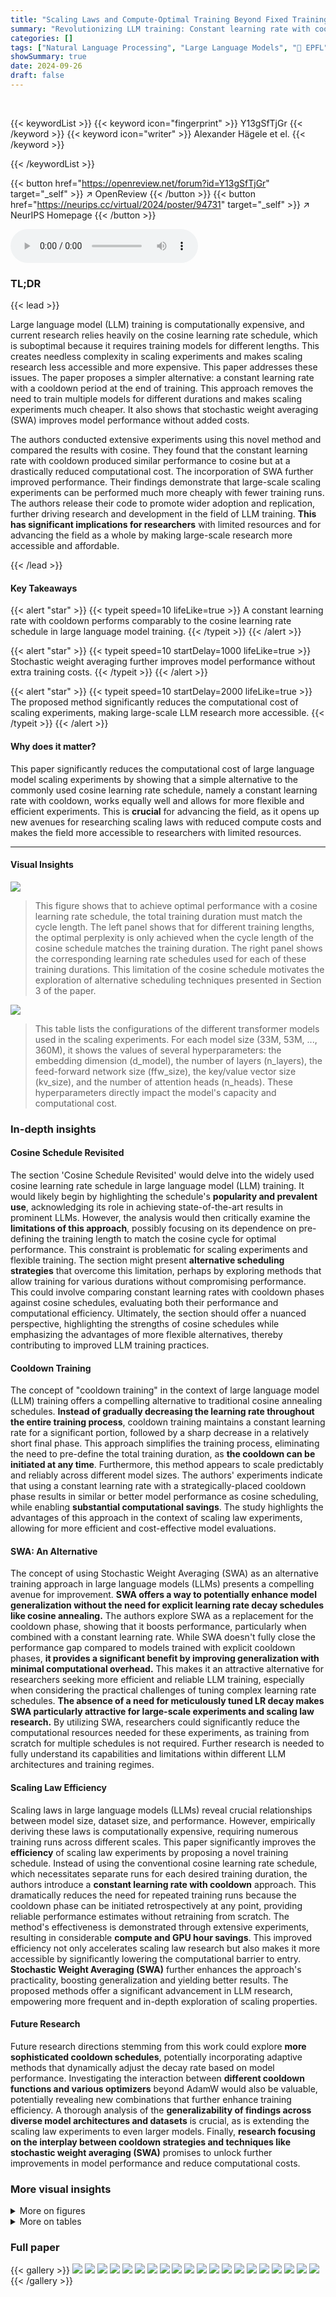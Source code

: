 ```yaml
---
title: "Scaling Laws and Compute-Optimal Training Beyond Fixed Training Durations"
summary: "Revolutionizing LLM training: Constant learning rate with cooldown replaces cosine schedule, enabling cost-effective scaling experiments!"
categories: []
tags: ["Natural Language Processing", "Large Language Models", "🏢 EPFL",]
showSummary: true
date: 2024-09-26
draft: false
---
```


<br>

{{< keywordList >}}
{{< keyword icon="fingerprint" >}} Y13gSfTjGr {{< /keyword >}}
{{< keyword icon="writer" >}} Alexander Hägele et el. {{< /keyword >}}
 
{{< /keywordList >}}

{{< button href="https://openreview.net/forum?id=Y13gSfTjGr" target="_self" >}}
↗ OpenReview
{{< /button >}}
{{< button href="https://neurips.cc/virtual/2024/poster/94731" target="_self" >}}
↗ NeurIPS Homepage
{{< /button >}}


<audio controls>
    <source src="https://ai-paper-reviewer.com/Y13gSfTjGr/podcast.wav" type="audio/wav">
    Your browser does not support the audio element.
</audio>


### TL;DR


{{< lead >}}

Large language model (LLM) training is computationally expensive, and current research relies heavily on the cosine learning rate schedule, which is suboptimal because it requires training models for different lengths.  This creates needless complexity in scaling experiments and makes scaling research less accessible and more expensive.  This paper addresses these issues.  The paper proposes a simpler alternative: a constant learning rate with a cooldown period at the end of training.  This approach removes the need to train multiple models for different durations and makes scaling experiments much cheaper.  It also shows that stochastic weight averaging (SWA) improves model performance without added costs. 

The authors conducted extensive experiments using this novel method and compared the results with cosine. They found that the constant learning rate with cooldown produced similar performance to cosine but at a drastically reduced computational cost.  The incorporation of SWA further improved performance. Their findings demonstrate that large-scale scaling experiments can be performed much more cheaply with fewer training runs. The authors release their code to promote wider adoption and replication, further driving research and development in the field of LLM training.  **This has significant implications for researchers** with limited resources and for advancing the field as a whole by making large-scale research more accessible and affordable.

{{< /lead >}}


#### Key Takeaways

{{< alert "star" >}}
{{< typeit speed=10 lifeLike=true >}} A constant learning rate with cooldown performs comparably to the cosine learning rate schedule in large language model training. {{< /typeit >}}
{{< /alert >}}

{{< alert "star" >}}
{{< typeit speed=10 startDelay=1000 lifeLike=true >}} Stochastic weight averaging further improves model performance without extra training costs. {{< /typeit >}}
{{< /alert >}}

{{< alert "star" >}}
{{< typeit speed=10 startDelay=2000 lifeLike=true >}} The proposed method significantly reduces the computational cost of scaling experiments, making large-scale LLM research more accessible. {{< /typeit >}}
{{< /alert >}}

#### Why does it matter?
This paper significantly reduces the computational cost of large language model scaling experiments by showing that a simple alternative to the commonly used cosine learning rate schedule, namely a constant learning rate with cooldown, works equally well and allows for more flexible and efficient experiments.  This is **crucial** for advancing the field, as it opens up new avenues for researching scaling laws with reduced compute costs and makes the field more accessible to researchers with limited resources.

------
#### Visual Insights



![](https://ai-paper-reviewer.com/Y13gSfTjGr/figures_1_1.jpg)

> This figure shows that to achieve optimal performance with a cosine learning rate schedule, the total training duration must match the cycle length.  The left panel shows that for different training lengths, the optimal perplexity is only achieved when the cycle length of the cosine schedule matches the training duration. The right panel shows the corresponding learning rate schedules used for each of these training durations.  This limitation of the cosine schedule motivates the exploration of alternative scheduling techniques presented in Section 3 of the paper.





![](https://ai-paper-reviewer.com/Y13gSfTjGr/tables_15_1.jpg)

> This table lists the configurations of the different transformer models used in the scaling experiments. For each model size (33M, 53M, ..., 360M), it shows the values of several hyperparameters: the embedding dimension (d_model), the number of layers (n_layers), the feed-forward network size (ffw_size), the key/value vector size (kv_size), and the number of attention heads (n_heads). These hyperparameters directly impact the model's capacity and computational cost.





### In-depth insights


#### Cosine Schedule Revisited
The section 'Cosine Schedule Revisited' would delve into the widely used cosine learning rate schedule in large language model (LLM) training.  It would likely begin by highlighting the schedule's **popularity and prevalent use**, acknowledging its role in achieving state-of-the-art results in prominent LLMs.  However, the analysis would then critically examine the **limitations of this approach**, possibly focusing on its dependence on pre-defining the training length to match the cosine cycle for optimal performance. This constraint is problematic for scaling experiments and flexible training.  The section might present **alternative scheduling strategies** that overcome this limitation, perhaps by exploring methods that allow training for various durations without compromising performance.  This could involve comparing constant learning rates with cooldown phases against cosine schedules, evaluating both their performance and computational efficiency. Ultimately, the section should offer a nuanced perspective, highlighting the strengths of cosine schedules while emphasizing the advantages of more flexible alternatives, thereby contributing to improved LLM training practices.

#### Cooldown Training
The concept of "cooldown training" in the context of large language model (LLM) training offers a compelling alternative to traditional cosine annealing schedules.  **Instead of gradually decreasing the learning rate throughout the entire training process**, cooldown training maintains a constant learning rate for a significant portion, followed by a sharp decrease in a relatively short final phase. This approach simplifies the training process, eliminating the need to pre-define the total training duration, as **the cooldown can be initiated at any time**.  Furthermore, this method appears to scale predictably and reliably across different model sizes. The authors' experiments indicate that using a constant learning rate with a strategically-placed cooldown phase results in similar or better model performance as cosine scheduling, while enabling **substantial computational savings**. The study highlights the advantages of this approach in the context of scaling law experiments, allowing for more efficient and cost-effective model evaluations.

#### SWA: An Alternative
The concept of using Stochastic Weight Averaging (SWA) as an alternative training approach in large language models (LLMs) presents a compelling avenue for improvement.  **SWA offers a way to potentially enhance model generalization without the need for explicit learning rate decay schedules like cosine annealing.**  The authors explore SWA as a replacement for the cooldown phase, showing that it boosts performance, particularly when combined with a constant learning rate. While SWA doesn't fully close the performance gap compared to models trained with explicit cooldown phases, **it provides a significant benefit by improving generalization with minimal computational overhead.**  This makes it an attractive alternative for researchers seeking more efficient and reliable LLM training, especially when considering the practical challenges of tuning complex learning rate schedules.  **The absence of a need for meticulously tuned LR decay makes SWA particularly attractive for large-scale experiments and scaling law research.**  By utilizing SWA, researchers could significantly reduce the computational resources needed for these experiments, as training from scratch for multiple schedules is not required.  Further research is needed to fully understand its capabilities and limitations within different LLM architectures and training regimes.

#### Scaling Law Efficiency
Scaling laws in large language models (LLMs) reveal crucial relationships between model size, dataset size, and performance.  However, empirically deriving these laws is computationally expensive, requiring numerous training runs across different scales.  This paper significantly improves the **efficiency** of scaling law experiments by proposing a novel training schedule.  Instead of using the conventional cosine learning rate schedule, which necessitates separate runs for each desired training duration, the authors introduce a **constant learning rate with cooldown** approach.  This dramatically reduces the need for repeated training runs because the cooldown phase can be initiated retrospectively at any point, providing reliable performance estimates without retraining from scratch.  The method's effectiveness is demonstrated through extensive experiments, resulting in considerable **compute and GPU hour savings**. This improved efficiency not only accelerates scaling law research but also makes it more accessible by significantly lowering the computational barrier to entry.  **Stochastic Weight Averaging (SWA)** further enhances the approach's practicality, boosting generalization and yielding better results.  The proposed methods offer a significant advancement in LLM research, empowering more frequent and in-depth exploration of scaling properties.

#### Future Research
Future research directions stemming from this work could explore **more sophisticated cooldown schedules**, potentially incorporating adaptive methods that dynamically adjust the decay rate based on model performance.  Investigating the interaction between **different cooldown functions and various optimizers** beyond AdamW would also be valuable, potentially revealing new combinations that further enhance training efficiency.  A thorough analysis of the **generalizability of findings across diverse model architectures and datasets** is crucial, as is extending the scaling law experiments to even larger models.  Finally, **research focusing on the interplay between cooldown strategies and techniques like stochastic weight averaging (SWA)** promises to unlock further improvements in model performance and reduce computational costs.


### More visual insights

<details>
<summary>More on figures
</summary>


![](https://ai-paper-reviewer.com/Y13gSfTjGr/figures_2_1.jpg)

> The figure compares different learning rate schedules used in training large language models.  It shows the cosine schedule, which gradually reduces the learning rate over a long period, and two alternative schedules that use a constant learning rate followed by a sharp cooldown (linear and square root). The plot illustrates the different shapes of these schedules and how they vary over a certain number of training steps.


![](https://ai-paper-reviewer.com/Y13gSfTjGr/figures_3_1.jpg)

> This figure compares the performance of the cosine learning rate schedule with a constant learning rate schedule that incorporates a cooldown phase. The left panel shows the loss curves for both schedules, demonstrating that the cooldown schedule achieves a similar sharp decrease in loss as the cosine schedule. The right panel shows the learning rate sensitivity for both schedules, indicating that the cooldown schedule is less sensitive to variations in the learning rate.  The optimal learning rate for the cooldown schedule is slightly lower than the optimal learning rate for the cosine schedule.


![](https://ai-paper-reviewer.com/Y13gSfTjGr/figures_3_2.jpg)

> This figure compares the performance of different cooldown schedules (linear and 1 - sqrt) against the cosine schedule for long training durations.  The results show that a square root decay function (1-sqrt) consistently outperforms the linear decay function, and both outperform the cosine schedule, especially for longer training runs.


![](https://ai-paper-reviewer.com/Y13gSfTjGr/figures_4_1.jpg)

> This figure shows the relationship between the cooldown length (as a fraction of total training steps) and the final loss (perplexity) achieved for a 124M parameter model.  The left panel shows that increasing the cooldown length to 10-20% of the total training steps significantly improves the model's performance, surpassing the cosine schedule's performance.  However, increasing the cooldown beyond this point does not result in further improvement. The right panel demonstrates the robustness of this finding by showing similar results across different learning rates.


![](https://ai-paper-reviewer.com/Y13gSfTjGr/figures_4_2.jpg)

> This figure shows the results of a long training run (200k steps) comparing the performance of a constant learning rate with a short cooldown (10k steps, which is 5% of the total steps) against the cosine learning rate schedule.  The results show that a short cooldown is sufficient to match the performance of the cosine schedule for long training runs, confirming the findings from previous figures (5 and 20) that the needed cooldown duration shrinks with longer training durations.


![](https://ai-paper-reviewer.com/Y13gSfTjGr/figures_5_1.jpg)

> This figure compares the loss curves and learning rate sensitivity of two learning rate schedules: cosine and constant learning rate with cooldown. The left panel shows that the cooldown schedule achieves a sharp decrease in loss similar to the cosine schedule, while maintaining similar perplexity. The right panel demonstrates that the optimal learning rate for both schedules is comparable, with the cooldown schedule exhibiting slightly lower sensitivity to changes in the learning rate.


![](https://ai-paper-reviewer.com/Y13gSfTjGr/figures_5_2.jpg)

> This figure compares the performance of cosine and linear cooldown schedules on a 1B parameter model trained with 100B tokens from the FineWeb dataset.  The left subplot shows the aggregated score across various downstream tasks throughout the training process. The right subplot shows the final aggregated scores for both schedules after 100B tokens.  The results indicate that both schedules achieve comparable performance on downstream tasks, with a potential performance boost observed at the beginning of the cooldown phase.


![](https://ai-paper-reviewer.com/Y13gSfTjGr/figures_5_3.jpg)

> The figure compares two learning rate schedules: cosine and constant learning rate with cooldown. The left panel shows the loss curves, demonstrating that the cooldown schedule achieves a similar sharp decrease in loss as the cosine schedule, resulting in comparable training perplexity. The right panel illustrates that both schedules have similar sensitivities to changes in learning rate, however, the cooldown schedule's optimal learning rate is slightly lower than that of the cosine schedule.


![](https://ai-paper-reviewer.com/Y13gSfTjGr/figures_5_4.jpg)

> This figure shows the training perplexity curves for an 8B parameter model trained on 12B tokens of the FineWeb-Edu dataset.  Two learning rate schedules are compared: a cosine schedule and a 1-sqrt cooldown schedule (where the cooldown constitutes 20% of the total training steps). The results demonstrate that the 1-sqrt cooldown schedule achieves a comparable final training perplexity to the cosine schedule, even for this much larger model size. This finding supports the authors' claim that the 1-sqrt cooldown is a reliable alternative to the cosine schedule for training large language models, regardless of model size.


![](https://ai-paper-reviewer.com/Y13gSfTjGr/figures_6_1.jpg)

> This figure shows the effect of Stochastic Weight Averaging (SWA) on two different learning rate schedules: a constant learning rate with cooldown and a cosine learning rate schedule.  The left panel demonstrates that applying SWA to a constant learning rate schedule significantly improves the model's performance, though it doesn't fully close the gap to the performance achieved with the explicit cooldown.  The right panel shows that SWA also improves the performance of a cosine learning rate schedule, with the SWA checkpoints closely tracking the optimal loss trajectory of shorter cosine training runs. This suggests that SWA acts as a form of implicit learning rate decay.


![](https://ai-paper-reviewer.com/Y13gSfTjGr/figures_6_2.jpg)

> This figure compares the performance of a schedule-free optimizer (SFO) with a linear cooldown schedule for a 210M parameter language model.  Two different momentum parameter settings ((β₁, β₂) = (0.90, 0.95) and (β₁, β₂) = (0.95, 0.99)) are used for both the SFO and linear cooldown to assess the impact of these parameters on performance. The graph plots perplexity against training steps, showing that, regardless of the momentum setting, the linear cooldown always yields lower perplexity (better performance) than the SFO.


![](https://ai-paper-reviewer.com/Y13gSfTjGr/figures_8_1.jpg)

> This figure demonstrates the scalability and reliability of the cooldown learning rate schedule and stochastic weight averaging (SWA) in comparison to the cosine schedule.  It shows that models trained using the constant learning rate with cooldown or SWA achieve similar performance to those trained with the cosine schedule, with the cooldown method often outperforming cosine. The left panel displays loss envelopes for various model sizes, showing similar trends across methods. The right panel compares cosine perplexity against cooldown and SWA perplexity, highlighting that models trained with either alternative reach similar performance to cosine-trained models for the same FLOPs.


![](https://ai-paper-reviewer.com/Y13gSfTjGr/figures_8_2.jpg)

> This figure compares the computational cost (FLOPs and GPU hours) of scaling experiments using the cosine schedule (Chinchilla's approach) versus the proposed cooldown schedule and stochastic weight averaging (SWA).  The left panel shows the results from the authors' experiments, demonstrating a significant reduction in both FLOPs and GPU hours when using the cooldown/SWA methods. The right panel illustrates the potential savings for the original Chinchilla experiments, further highlighting the efficiency gains.


![](https://ai-paper-reviewer.com/Y13gSfTjGr/figures_8_3.jpg)

> This figure demonstrates the significant reduction in computational cost achieved by using the proposed cooldown schedule and stochastic weight averaging (SWA) in scaling law experiments.  The left panel shows the computational savings (FLOPS and GPU hours) for the experiments conducted in the paper, while the right panel illustrates the savings compared to the original Chinchilla experiments.  It highlights that the proposed methods substantially reduce the computational requirements for scaling experiments by requiring fewer, reusable training runs.


![](https://ai-paper-reviewer.com/Y13gSfTjGr/figures_17_1.jpg)

> This figure compares the loss curves and learning rate sensitivity of two learning rate schedules: cosine and constant learning rate with cooldown.  The left panel shows that the cooldown phase in the constant learning rate schedule causes a sharp decrease in loss, similar to the behavior observed with the cosine schedule. The right panel shows that the optimal learning rate for both schedules is comparable, but the constant learning rate schedule with cooldown exhibits slightly less sensitivity to variations in learning rate and its optimal value is about half the maximum cosine learning rate.


![](https://ai-paper-reviewer.com/Y13gSfTjGr/figures_18_1.jpg)

> This figure compares the loss curves and learning rate sensitivity of two learning rate schedules: cosine annealing and constant learning rate with cooldown. The left panel shows that the cooldown schedule produces a sharp decrease in loss, comparable to the cosine schedule.  The right panel demonstrates that the optimal learning rate for both schedules is similar, but the constant learning rate with cooldown shows slightly less sensitivity, with the optimum learning rate being around half of the cosine schedule's optimal maximum learning rate.


![](https://ai-paper-reviewer.com/Y13gSfTjGr/figures_19_1.jpg)

> This figure compares the loss curves and learning rate sensitivity of two different learning rate schedules: cosine and constant learning rate with cooldown.  The left panel shows that both schedules achieve a similar sharp decrease in loss during the cooldown phase. The right panel demonstrates that both schedules exhibit similar sensitivity to the learning rate, although the optimal learning rate for the cooldown schedule is slightly lower than that of the cosine schedule.


![](https://ai-paper-reviewer.com/Y13gSfTjGr/figures_19_2.jpg)

> This figure shows that the cosine learning rate schedule achieves optimal loss only when its cycle length matches the training duration.  It highlights the problem that stopping training before or extending it beyond the cycle leads to suboptimal results. The authors illustrate how a constant learning rate with cooldown addresses this limitation.


![](https://ai-paper-reviewer.com/Y13gSfTjGr/figures_19_3.jpg)

> The figure shows two plots. The left plot shows the perplexity versus steps for different cycle lengths using the cosine scheduler. It demonstrates that the cosine scheduler only reaches optimality when the cycle length matches the total training duration. The right plot shows the learning rate versus steps for different cycle lengths using the cosine scheduler. It highlights that the learning rate decreases gradually with training steps, reaching its minimum value at the end of the cycle. This behavior demonstrates the limitation of cosine schedulers in terms of flexibility and ability to achieve optimality across different training lengths.


![](https://ai-paper-reviewer.com/Y13gSfTjGr/figures_20_1.jpg)

> This figure shows the relationship between the length of the cooldown phase and the final perplexity achieved during training for a 210M parameter language model. The experiment was repeated from Figure 5 but with a 210M parameter model. The x-axis represents the fraction of training steps dedicated to the cooldown phase, and the y-axis represents the final perplexity. It shows that there's an optimal cooldown length that minimizes the perplexity, and that extending the cooldown beyond this point does not further improve the results.  A zoomed-in view is presented on the left for better visualization of the optimal range.


![](https://ai-paper-reviewer.com/Y13gSfTjGr/figures_20_2.jpg)

> This figure shows the relationship between the length of the cooldown period and the final perplexity achieved by a 210M parameter language model. The left panel shows a zoomed-in view of the relationship, while the right panel provides a broader overview.  The results suggest a parabolic relationship, where increasing the cooldown length initially improves performance but then leads to diminishing returns.


![](https://ai-paper-reviewer.com/Y13gSfTjGr/figures_20_3.jpg)

> This figure compares the loss curves and learning rate sensitivity of two learning rate schedules: cosine annealing and constant learning rate with cooldown.  The left panel shows that a cooldown phase added to a constant learning rate schedule leads to a sharp decrease in loss similar to cosine annealing. The right panel shows the learning rate sensitivity of both schedules; they are similar, but the optimal learning rate for the constant learning rate with cooldown is slightly lower than the optimal learning rate for cosine annealing.


![](https://ai-paper-reviewer.com/Y13gSfTjGr/figures_21_1.jpg)

> This figure compares the performance of cosine learning rate scheduling with a constant learning rate with cooldown.  The left panel shows that the cooldown phase produces a sharp drop in loss, mirroring the behavior of cosine scheduling. The right panel shows that both methods have similar sensitivity to learning rate, although the constant + cooldown approach exhibits slightly lower sensitivity.  The optimal learning rate for the constant + cooldown is also slightly lower than that for the cosine schedule. 


![](https://ai-paper-reviewer.com/Y13gSfTjGr/figures_21_2.jpg)

> This figure shows the final validation perplexity for different model sizes (33M, 53M, 60M, 93M, 124M, 151M, 210M, 360M parameters) across four different training methods: Cosine LR, Cooldown, SWA Cosine, and SWA Constant.  The bar chart visually compares the performance of each method for each model size, allowing for a direct assessment of how different training schedules affect the final validation perplexity. This data supports the paper's findings on the effectiveness of alternative training schedules compared to the traditional cosine learning rate schedule.


![](https://ai-paper-reviewer.com/Y13gSfTjGr/figures_21_3.jpg)

> This figure compares the computational cost (in terms of FLOPs and GPU hours) of scaling experiments using the cosine schedule (Chinchilla's approach) versus the proposed cooldown and SWA methods. The left panel shows the results of the authors' experiments, demonstrating a significant reduction in both compute and GPU hours when using cooldown and SWA compared to the cosine schedule.  The right panel shows a similar cost reduction for the Chinchilla experiments, highlighting the overall efficiency gains from using the alternative methods. The reduction in cost is more pronounced when more training runs are performed per model size, emphasizing the scalability and cost-effectiveness of the proposed approach.


![](https://ai-paper-reviewer.com/Y13gSfTjGr/figures_22_1.jpg)

> This figure compares the computational cost of obtaining scaling laws using the cosine learning rate schedule (as in the Chinchilla paper) and the proposed cooldown schedule and stochastic weight averaging (SWA) techniques. The left panel shows the FLOPS and GPU hours used in the authors' experiments across various model sizes, highlighting the significant reduction in computational resources achieved by the proposed methods. The right panel provides an estimation of the computational savings that would have been achieved in the Chinchilla experiments if a cooldown schedule was used instead of the cosine schedule.


![](https://ai-paper-reviewer.com/Y13gSfTjGr/figures_22_2.jpg)

> This figure shows the validation loss curves (perplexity) for all the models used in the scaling experiments described in Section 5 of the paper.  The curves illustrate the training progress for different model sizes and configurations (Cosine LR, Constant LR, SWA Cosine LR, and SWA Constant LR) over a number of training steps.  The visualization helps to compare the performance of different training schedules and the impact of Stochastic Weight Averaging (SWA) on the learning process.


![](https://ai-paper-reviewer.com/Y13gSfTjGr/figures_23_1.jpg)

> This figure demonstrates the transferability of the findings from the SlimPajama dataset to the OpenWebText2 dataset.  It shows that the consistent performance improvements observed with cooldown schedules and Stochastic Weight Averaging (SWA) on SlimPajama also hold true for OpenWebText2, reinforcing the robustness and generalizability of the proposed methods.


![](https://ai-paper-reviewer.com/Y13gSfTjGr/figures_23_2.jpg)

> This figure compares the computational cost (in FLOPs and GPU hours) of scaling experiments using the proposed cooldown and SWA methods against the traditional Chinchilla method.  It shows that the cooldown and SWA methods significantly reduce the computational resources required to obtain scaling laws, even more so when multiple experiments are run for each model size.


![](https://ai-paper-reviewer.com/Y13gSfTjGr/figures_24_1.jpg)

> This figure compares the loss curves and learning rate sensitivity of two learning rate schedules: cosine annealing and constant learning rate with cooldown. The left panel shows that the cooldown phase in the constant learning rate schedule leads to a sharp decrease in loss, similar to the cosine annealing schedule. The right panel demonstrates that the optimal learning rate for both schedules is comparable, with the constant learning rate schedule showing slightly less sensitivity and the optimum learning rate being slightly lower than that for the cosine annealing schedule.


![](https://ai-paper-reviewer.com/Y13gSfTjGr/figures_24_2.jpg)

> This figure shows the perplexity and learning rate curves for language models trained with cosine and constant learning rate schedules.  It highlights that cosine schedules achieve optimal performance only when the training length perfectly matches the schedule cycle length.  Stopping training early or continuing beyond the cycle leads to suboptimal results.  This motivates the exploration of alternative training schedules that can produce good performance without this constraint.


</details>




<details>
<summary>More on tables
</summary>


![](https://ai-paper-reviewer.com/Y13gSfTjGr/tables_16_1.jpg)
> This table lists the configurations of various transformer models used in the scaling experiments.  Each model is identified by its total number of parameters, and then various architectural hyperparameters are listed: The dimensionality of the model's embedding, the number of layers, the feedforward network size, the key/value size, and the number of attention heads.

![](https://ai-paper-reviewer.com/Y13gSfTjGr/tables_16_2.jpg)
> This table presents the hyperparameters used for training the 1B and 8B parameter models.  Note that the batch size and learning rate for the 1B model were determined using DeepSeek scaling laws. The different values for batch size and total steps reflect experiments with different token counts (100B and 460B). The 8B model architecture follows that of Llama3, with the batch size adjusted to match the available GPU resources.

![](https://ai-paper-reviewer.com/Y13gSfTjGr/tables_25_1.jpg)
> This table presents the final evaluation results obtained after training a 1B parameter model on 100B tokens.  It compares the performance of four different learning rate schedules: cosine decay to 10% of the maximum learning rate, cosine decay to 0, a cooldown schedule using a 1-sqrt decay function (with 20% of the steps allocated to the cooldown), and a linear cooldown (also with 20% of steps). The metrics evaluated are an aggregated score and several individual benchmarks including MMLU, ARC, OpenBookQA, PIQA, HellaSwag, CommonSenseQA, SIQA, and Winogrande.

![](https://ai-paper-reviewer.com/Y13gSfTjGr/tables_25_2.jpg)
> This table presents the final evaluation results obtained after training language models with 460B tokens using various cooldown schedules. It compares the aggregated scores and individual benchmark results (MMLU, ARC, OpenBookQA, PIQA, HellaSwag, CommonSenseQA, SIQA, Winogrande) for different cooldown lengths (5%, 10%, 20%) and a cosine schedule (decay to 0). The results show that while the performance of cosine and cooldown schedules are comparable, longer cooldown durations do not necessarily lead to better performance. This finding supports the proposed cooldown schedule as a practical alternative to the more computationally expensive cosine schedule.

</details>




### Full paper

{{< gallery >}}
<img src="https://ai-paper-reviewer.com/Y13gSfTjGr/1.png" class="grid-w50 md:grid-w33 xl:grid-w25" />
<img src="https://ai-paper-reviewer.com/Y13gSfTjGr/2.png" class="grid-w50 md:grid-w33 xl:grid-w25" />
<img src="https://ai-paper-reviewer.com/Y13gSfTjGr/3.png" class="grid-w50 md:grid-w33 xl:grid-w25" />
<img src="https://ai-paper-reviewer.com/Y13gSfTjGr/4.png" class="grid-w50 md:grid-w33 xl:grid-w25" />
<img src="https://ai-paper-reviewer.com/Y13gSfTjGr/5.png" class="grid-w50 md:grid-w33 xl:grid-w25" />
<img src="https://ai-paper-reviewer.com/Y13gSfTjGr/6.png" class="grid-w50 md:grid-w33 xl:grid-w25" />
<img src="https://ai-paper-reviewer.com/Y13gSfTjGr/7.png" class="grid-w50 md:grid-w33 xl:grid-w25" />
<img src="https://ai-paper-reviewer.com/Y13gSfTjGr/8.png" class="grid-w50 md:grid-w33 xl:grid-w25" />
<img src="https://ai-paper-reviewer.com/Y13gSfTjGr/9.png" class="grid-w50 md:grid-w33 xl:grid-w25" />
<img src="https://ai-paper-reviewer.com/Y13gSfTjGr/10.png" class="grid-w50 md:grid-w33 xl:grid-w25" />
<img src="https://ai-paper-reviewer.com/Y13gSfTjGr/11.png" class="grid-w50 md:grid-w33 xl:grid-w25" />
<img src="https://ai-paper-reviewer.com/Y13gSfTjGr/12.png" class="grid-w50 md:grid-w33 xl:grid-w25" />
<img src="https://ai-paper-reviewer.com/Y13gSfTjGr/13.png" class="grid-w50 md:grid-w33 xl:grid-w25" />
<img src="https://ai-paper-reviewer.com/Y13gSfTjGr/14.png" class="grid-w50 md:grid-w33 xl:grid-w25" />
<img src="https://ai-paper-reviewer.com/Y13gSfTjGr/15.png" class="grid-w50 md:grid-w33 xl:grid-w25" />
<img src="https://ai-paper-reviewer.com/Y13gSfTjGr/16.png" class="grid-w50 md:grid-w33 xl:grid-w25" />
<img src="https://ai-paper-reviewer.com/Y13gSfTjGr/17.png" class="grid-w50 md:grid-w33 xl:grid-w25" />
<img src="https://ai-paper-reviewer.com/Y13gSfTjGr/18.png" class="grid-w50 md:grid-w33 xl:grid-w25" />
<img src="https://ai-paper-reviewer.com/Y13gSfTjGr/19.png" class="grid-w50 md:grid-w33 xl:grid-w25" />
<img src="https://ai-paper-reviewer.com/Y13gSfTjGr/20.png" class="grid-w50 md:grid-w33 xl:grid-w25" />
{{< /gallery >}}